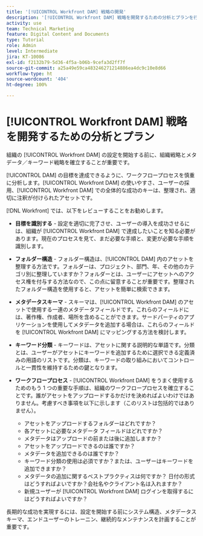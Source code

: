 ```yaml
---
title: '[!UICONTROL Workfront DAM] 戦略の開発'
description: '[!UICONTROL Workfront DAM] 戦略を開発するための分析とプランを行う方法について説明します。'
activity: use
team: Technical Marketing
feature: Digital Content and Documents
type: Tutorial
role: Admin
level: Intermediate
jira: KT-10086
exl-id: f2132b79-5d36-4f5a-b06b-9cefa3d2ff7f
source-git-commit: a25a49e59ca483246271214886ea4dc9c10e8d66
workflow-type: ht
source-wordcount: '404'
ht-degree: 100%

---
```


# [!UICONTROL Workfront DAM] 戦略を開発するための分析とプラン

組織の [!UICONTROL Workfront DAM] の設定を開始する前に、組織戦略とメタデータ／キーワード戦略を確立することが重要です。

[!UICONTROL DAM] の目標を達成できるように、ワークフロープロセスを慎重に分析します。[!UICONTROL Workfront DAM] の使いやすさ、ユーザーの採用、[!UICONTROL Workfront DAM] での全体的な成功のキーは、整理され、適切に注釈が付けられたアセットです。

[!DNL Workfront] では、以下をレビューすることをお勧めします。

* **目標を識別する** - 設定を適切に完了させ、ユーザーの導入を成功させるには、組織が [!UICONTROL Workfront DAM] で達成したいことを知る必要があります。現在のプロセスを見て、まだ必要な手順と、変更が必要な手順を識別します。
* **フォルダー構造** - フォルダー構造は、[!UICONTROL DAM] 内のアセットを整理する方法です。フォルダーは、プロジェクト、部門、年、その他のカテゴリ別に整理していますか？フォルダーとは、ユーザーにアセットへのアクセス権を付与する方法なので、この点に留意することが重要です。整理されたフォルダー構造を使用すると、アセットを簡単に検索できます。
* **メタデータスキーマ** - スキーマは、[!UICONTROL Workfront DAM] のアセットで使用する一連のメタデータフィールドです。これらのフィールドには、著作権、作成者、場所を含めることができます。サードパーティのアプリケーションを使用してメタデータを追加する場合は、これらのフィールドを [!UICONTROL Workfront DAM] にマッピングする方法を検討します。
* **キーワード分類** - キーワードは、アセットに関する説明的な単語です。分類とは、ユーザーがアセットにキーワードを追加するために選択できる定義済みの用語のリストです。分類は、キーワードの取り組みにおいてコントロールと一貫性を維持するための鍵となります。
* **ワークフロープロセス** - [!UICONTROL Workfront DAM] をうまく使用するためのもう 1 つの重要な手順は、組織のワークフロープロセスを確立することです。誰がアセットをアップロードするかだけを決めればよいわけではありません。考慮すべき事項を以下に示します（このリストは包括的ではありません）。

   * アセットをアップロードするフォルダーはどれですか？
   * 各アセットに必要なメタデータ フィールドはどれですか？
   * メタデータはアップロードの前または後に追加しますか？
   * アセットをアップロードできるのは誰ですか？
   * メタデータを追加できるのは誰ですか？
   * キーワード分類の使用は必須ですか？または、ユーザーはキーワードを追加できますか？
   * メタデータの追加に関するベストプラクティスは何ですか？ 日付の形式はどうすればよいですか？会社名やクライアント名は入れますか？
   * 新規ユーザーが [!UICONTROL Workfront DAM] ログインを取得するにはどうすればよいですか？

長期的な成功を実現するには、設定を開始する前にシステム構造、メタデータスキーマ、エンドユーザーのトレーニン、継続的なメンテナンスを計画することが重要です。
